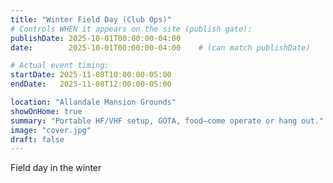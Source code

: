 ```yaml
---
title: "Winter Field Day (Club Ops)"
# Controls WHEN it appears on the site (publish gate):
publishDate: 2025-10-01T00:00:00-04:00
date:        2025-10-01T00:00:00-04:00    # (can match publishDate)

# Actual event timing:
startDate: 2025-11-08T10:00:00-05:00
endDate:   2025-11-08T12:00:00-05:00

location: "Allandale Mansion Grounds"
showOnHome: true
summary: "Portable HF/VHF setup, GOTA, food—come operate or hang out."
image: "cover.jpg"
draft: false
---
```

Field day in the winter